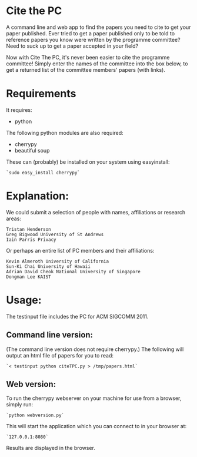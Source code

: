 Cite the PC
===========
A command line and web app to find the papers you need to cite to get your paper published.
Ever tried to get a paper published only to be told to reference papers you
know were written by the programme committee? Need to suck up to get a paper
accepted in your field?

Now with Cite The PC, it's never been easier to cite the programme committee!
Simply enter the names of the committee into the box below, to get a returned
list of the committee members' papers (with links).

Requirements
============
It requires:

* python 

The following python modules are also required:

* cherrypy
* beautiful soup

These can (probably) be installed on your system using easyinstall:

	`sudo easy_install cherrypy`

Explanation:
============
We could submit a selection of people with names, affiliations or research areas:

	Tristan Henderson
	Greg Bigwood University of St Andrews
	Iain Parris Privacy

Or perhaps an entire list of PC members and their affiliations:

	Kevin Almeroth University of California
	Sun-Ki Chai University of Hawaii
	Adrian David Cheok National University of Singapore
	Dongman Lee KAIST

Usage:
============
The testinput file includes the PC for ACM SIGCOMM 2011.

Command line version:
---------------------
(The command line version does not require cherrypy.)
The following will output an html file of papers for you to read:

	`< testinput python citeTPC.py > /tmp/papers.html`

Web version:
------------
To run the cherrypy webserver on your machine for use from a browser, simply run:

	`python webversion.py`
This will start the application which you can connect to in your browser at:

	`127.0.0.1:8080`

Results are displayed in the browser.
